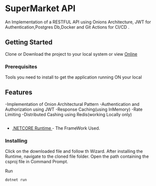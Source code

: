 # SuperMarket API

An Implementation of a RESTFUL API using Onions Architecture, JWT for Authentication,Postgres Db,Docker and  Git Actions for CI/CD .

## Getting Started

Clone or Download the project to your local system or view [Online](https://super-marketapi.herokuapp.com/index.html)

### Prerequisites

Tools you need to install to get the application running  ON your local

## Features
-Implementation of Onion Architectural Pattern
-Authentication and Authorization using JWT
-Response Caching(using InMemory)
-Rate Limiting 
-Distributed Cashing using Redis(working Locally only)





```
```
* [.NETCORE Runtime ](https://dotnet.microsoft.com/download/dotnet-core/thank-you/runtime-desktop-3.1.5-windows-x64-installer)- The FrameWork Used.

### Installing

Click on the downloaded file and follow th Wizard. After installing the Runtime, navigate to the cloned file folder. Open the path containing the csproj file in Command Prompt. 

Run

```
dotnet run
```




